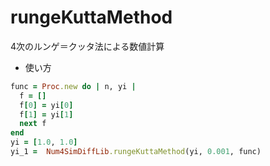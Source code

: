 rungeKuttaMethod
================
4次のルンゲ＝クッタ法による数値計算

* 使い方

```ruby
func = Proc.new do | n, yi |
  f = []
  f[0] = yi[0]
  f[1] = yi[1]
  next f
end
yi = [1.0, 1.0] 
yi_1 =  Num4SimDiffLib.rungeKuttaMethod(yi, 0.001, func)
```

